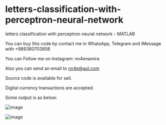 # letters-classification-with-perceptron-neural-network
letters classification with perceptron neural network - MATLAB

You can buy this code by contact me in WhatsApp, Telegram and iMessage with +989360703858

You can Follow me on Instagram: nn4enamira

Also you can send an email to nn4e@aol.com

Source code is available for sell.

Digital currency transactions are accepted.

Some output is as below:

![image](https://github.com/user-attachments/assets/c172e411-777f-4bd8-b25b-f26ce3d49635)

![image](https://github.com/user-attachments/assets/9d8811c9-213f-416d-8e5a-d8e2dae39ebe)


